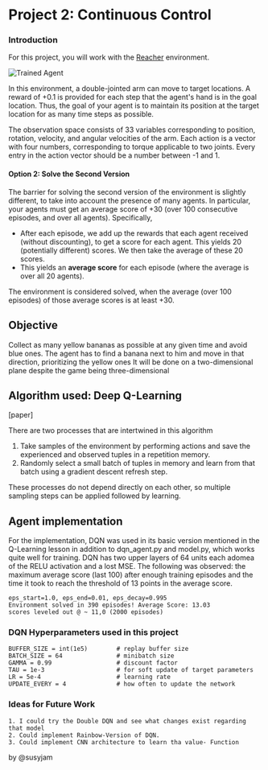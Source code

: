 [//]: # (Image References)

[image1]: https://user-images.githubusercontent.com/10624937/43851024-320ba930-9aff-11e8-8493-ee547c6af349.gif "Trained Agent"
[image2]: https://user-images.githubusercontent.com/10624937/43851646-d899bf20-9b00-11e8-858c-29b5c2c94ccc.png "Crawler"


# Project 2: Continuous Control

### Introduction

For this project, you will work with the [Reacher](https://github.com/Unity-Technologies/ml-agents/blob/master/docs/Learning-Environment-Examples.md#reacher) environment.

![Trained Agent][image1]

In this environment, a double-jointed arm can move to target locations. A reward of +0.1 is provided for each step that the agent's hand is in the goal location. Thus, the goal of your agent is to maintain its position at the target location for as many time steps as possible.

The observation space consists of 33 variables corresponding to position, rotation, velocity, and angular velocities of the arm. Each action is a vector with four numbers, corresponding to torque applicable to two joints. Every entry in the action vector should be a number between -1 and 1.

#### Option 2: Solve the Second Version

The barrier for solving the second version of the environment is slightly different, to take into account the presence of many agents.  In particular, your agents must get an average score of +30 (over 100 consecutive episodes, and over all agents).  Specifically,
- After each episode, we add up the rewards that each agent received (without discounting), to get a score for each agent.  This yields 20 (potentially different) scores.  We then take the average of these 20 scores. 
- This yields an **average score** for each episode (where the average is over all 20 agents).

The environment is considered solved, when the average (over 100 episodes) of those average scores is at least +30. 

## Objective

Collect as many yellow bananas as possible at any given time and avoid blue ones.
The agent has to find a banana next to him and move in that direction, prioritizing the yellow ones
It will be done on a two-dimensional plane despite the game being three-dimensional

## Algorithm used: Deep Q-Learning
[paper]

There are two processes that are intertwined in this algorithm

1. Take samples of the environment by performing actions and save the experienced and observed tuples in a repetition memory.
2. Randomly select a small batch of tuples in memory and learn from that batch using a gradient descent refresh step.

These processes do not depend directly on each other, so multiple sampling steps can be applied followed by learning.
    
## Agent implementation

For the implementation, DQN was used in its basic version mentioned in the Q-Learning lesson in addition to dqn_agent.py and model.py, which works quite well for training. DQN has two upper layers of 64 units each adomea of the RELU activation and a lost MSE.
The following was observed: the maximum average score (last 100) after enough training episodes and the time it took to reach the threshold of 13 points in the average score.

    eps_start=1.0, eps_end=0.01, eps_decay=0.995
  	Environment solved in 390 episodes!	Average Score: 13.03
  	scores leveled out @ ~ 11,0 (2000 episodes)
    
### DQN Hyperparameters used in this project

    BUFFER_SIZE = int(1e5)        # replay buffer size
    BATCH_SIZE = 64               # minibatch size
    GAMMA = 0.99                  # discount factor
    TAU = 1e-3                    # for soft update of target parameters
    LR = 5e-4                     # learning rate 
    UPDATE_EVERY = 4              # how often to update the network

### Ideas for Future Work

    1. I could try the Double DQN and see what changes exist regarding that model
    2. Could implement Rainbow-Version of DQN.
    3. Could implement CNN architecture to learn tha value- Function

 by @susyjam

